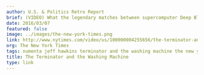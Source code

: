 ```yaml
---
author: U.S. & Politics Retro Report
brief: (VIDEO) What the legendary matches between supercomputer Deep Blue and chess grandmaster Garry Kasparov reveal about today’s artificial intelligence and machine learning fears.
date: 2016/03/07
featured: false
image: ../images/the-new-york-times.png
link: http://www.nytimes.com/video/us/100000004255656/the-terminator-and-the-washing-machine.html?action=click&gtype=vhs&version=vhs-heading&module=vhs&region=title-area
org: The New York Times
tags: numenta jeff hawkins terminator and the washing machine the new york times us politics retro report video supercomputer
title: The Terminator and the Washing Machine
type: link
---
```

